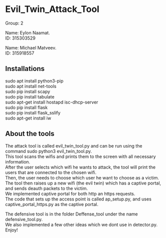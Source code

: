 # Evil_Twin_Attack_Tool

Group: 2</br>

Name: Eylon Naamat.</br>
ID: 315303529</br>

Name: Michael Matveev.</br>
ID: 315918557</br>

## Installations</br>
sudo apt install python3-pip </br>
sudo apt install net-tools </br>
sudo pip install scapy </br>
sudo pip install tabulate </br>
sudo apt-get install hostapd isc-dhcp-server </br>
sudo pip install flask </br>
sudo pip install flask_sslify </br>
sudo apt-get install iw </br>

## About the tools
The attack tool is called evil_twin_tool.py and can be run using the command sudo python3 evil_twin_tool.py.</br>
This tool scans the wifis and prints them to the screen with all necessary information.</br>
After the user selects which wifi he wants to attack, the tool will print the users that are connected to the chosen wifi.</br>
Then, the user needs to choose which user he want to choose as a victim.</br>
The tool then raises up a new wifi (the evil twin) which has a captive portal, and sends deauth packets to the victim.</br>
We implemented captive portal for both http an https requests.</br>
The code that sets up the access point is called ap_setup.py, and uses captive_portal_https.py as the captive portal.</br>

The defensive tool is in the folder Deffense_tool under the name defensive_tool.py.</br>
We also implemented a few other ideas which we dont use in detector.py.</br>
Enjoy!



